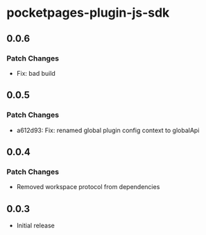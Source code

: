 # pocketpages-plugin-js-sdk

## 0.0.6

### Patch Changes

- Fix: bad build

## 0.0.5

### Patch Changes

- a612d93: Fix: renamed global plugin config context to globalApi

## 0.0.4

### Patch Changes

- Removed workspace protocol from dependencies

## 0.0.3

- Initial release
